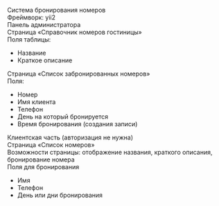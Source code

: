 Система бронирования номеров<br>
Фреймворк: yii2<br>
Панель администратора<br>
Страница «Справочник номеров гостиницы»<br>
Поля таблицы:<br>
- Название<br>
- Краткое описание<br>

Страница «Список забронированных номеров»<br>
Поля:<br>
- Номер<br>
- Имя клиента<br>
- Телефон<br>
- День на который бронируется<br>
- Время бронирования (создания записи)<br>

Клиентская часть (авторизация не нужна)<br>
Страница  «Список номеров» <br>
Возможности страницы: отображение названия, краткого описания,  бронирование номера<br>
Поля для бронирования<br>
- Имя<br>
- Телефон<br>
- День или дни бронирования<br>
